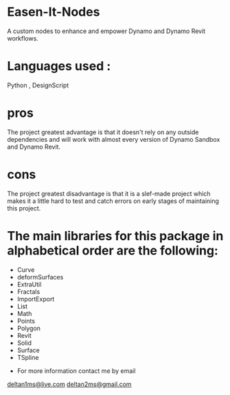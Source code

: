 # Easen-It-Nodes
A custom nodes to enhance and empower Dynamo and Dynamo Revit workflows. 

# Languages used :
Python , DesignScript 

# pros
The project greatest advantage is that it doesn't rely on any outside dependencies and will work with almost every version 
of Dynamo Sandbox and Dynamo Revit.

# cons
The project greatest disadvantage is that it is a slef-made project which makes it a little hard to test and catch errors 
on early stages of maintaining this project. 


# The main libraries for this package in alphabetical order are the following:

- Curve
- deformSurfaces
- ExtraUtil
- Fractals
- ImportExport
- List
- Math
- Points
- Polygon
- Revit
- Solid
- Surface
- TSpline

* For more information contact me by email

deltan1ms@live.com
deltan2ms@gmail.com


